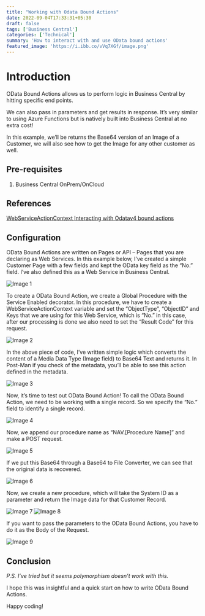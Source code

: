 ```yaml
---
title: "Working with Odata Bound Actions"
date: 2022-09-04T17:33:31+05:30
draft: false
tags: ['Business Central']
categories: ['Technical']
summary: 'How to interact with and use OData bound actions'
featured_image: 'https://i.ibb.co/vVq7XGf/image.png'
---
```

# Introduction
OData Bound Actions allows us to perform logic in Business Central by hitting specific end points.

We can also pass in parameters and get results in response. It’s very similar to using Azure Functions but is natively built into Business Central at no extra cost!

In this example, we’ll be returns the Base64 version of an Image of a Customer, we will also see how to get the Image for any other customer as well.

## Pre-requisites
1. Business Central OnPrem/OnCloud

## References
[WebServiceActionContext ](https://docs.microsoft.com/en-us/dynamics365/business-central/dev-itpro/developer/methods-auto/webserviceactioncontext/webserviceactioncontext-data-type)
[Interacting with Odatav4 bound actions](https://docs.microsoft.com/en-us/dynamics365/business-central/dev-itpro/developer/devenv-creating-and-interacting-with-odatav4-bound-action)

## Configuration
OData Bound Actions are written on Pages or API – Pages that you are declaring as Web Services.
In this example below, I’ve created a simple Customer Page with a few fields and kept the OData key field as the “No.” field. I’ve also defined this as a Web Service in Business Central.

![Image 1](https://i.ibb.co/BPKLYVD/image-8.png)

To create a OData Bound Action, we create a Global Procedure with the Service Enabled decorator.
In this procedure, we have to create a WebServiceActionContext variable and set the “ObjectType”, “ObjectID” and Keys that we are using for this Web Service, which is “No.” in this case, after our processing is done we also need to set the “Result Code” for this request.
 
![Image 2](https://i.ibb.co/nP8yNFB/image-7.png)

In the above piece of code, I’ve written simple logic which converts the content of a Media Data Type (Image field) to Base64 Text and returns it.
In Post-Man if you check of the metadata, you’ll be able to see this action defined in the metadata.

![Image 3](https://i.ibb.co/b7wyY7t/image-11-1024x551.png)

Now, it’s time to test out OData Bound Action!
To call the OData Bound Action, we need to be working with a single record. So we specify the “No.” field to identify a single record.

![Image 4](https://i.ibb.co/8X35sCN/image-12-1024x522.png)

Now, we append our procedure name as “NAV.[Procedure Name]” and make a POST request.

![Image 5](https://i.ibb.co/BBKcskV/image.png)

If we put this Base64 through a Base64 to File Converter, we can see that the original data is recovered.

![Image 6](https://i.ibb.co/vVq7XGf/image.png)

Now, we create a new procedure, which will take the System ID as a parameter and return the Image data for that Customer Record.

![Image 7](https://i.ibb.co/yW52MLW/image.png)
![Image 8](https://i.ibb.co/xsMBNPB/image.png)

If you want to pass the parameters to the OData Bound Actions, you have to do it as the Body of the Request.

![Image 9](https://i.ibb.co/B3NzmBk/image.png)

## Conclusion

*P.S. I’ve tried but it seems polymorphism doesn’t work with this.*

I hope this was insightful and a quick start on how to write OData Bound Actions.

Happy coding! 

